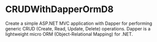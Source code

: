 # CRUDWithDapperOrmD8
Create a simple ASP.NET MVC application with Dapper for performing generic CRUD (Create, Read, Update, Delete) operations. Dapper is a lightweight micro ORM (Object-Relational Mapping) for .NET.
